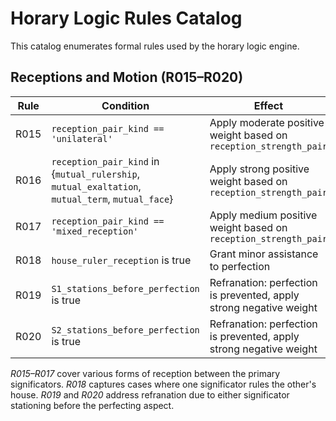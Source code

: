 # Horary Logic Rules Catalog

This catalog enumerates formal rules used by the horary logic engine.

## Receptions and Motion (R015–R020)

| Rule | Condition | Effect | Priority |
|------|-----------|--------|----------|
| R015 | `reception_pair_kind == 'unilateral'` | Apply moderate positive weight based on `reception_strength_pair` | 30 |
| R016 | `reception_pair_kind` in {`mutual_rulership`, `mutual_exaltation`, `mutual_term`, `mutual_face`} | Apply strong positive weight based on `reception_strength_pair` | 90 |
| R017 | `reception_pair_kind == 'mixed_reception'` | Apply medium positive weight based on `reception_strength_pair` | 60 |
| R018 | `house_ruler_reception` is true | Grant minor assistance to perfection | 40 |
| R019 | `S1_stations_before_perfection` is true | Refranation: perfection is prevented, apply strong negative weight | 80 |
| R020 | `S2_stations_before_perfection` is true | Refranation: perfection is prevented, apply strong negative weight | 80 |

*R015–R017* cover various forms of reception between the primary significators. *R018* captures cases where one significator rules the other's house. *R019* and *R020* address refranation due to either significator stationing before the perfecting aspect.
